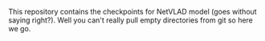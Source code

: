 This repository contains the checkpoints for NetVLAD model (goes without saying right?). Well you can't really pull empty directories from git so here we go.
